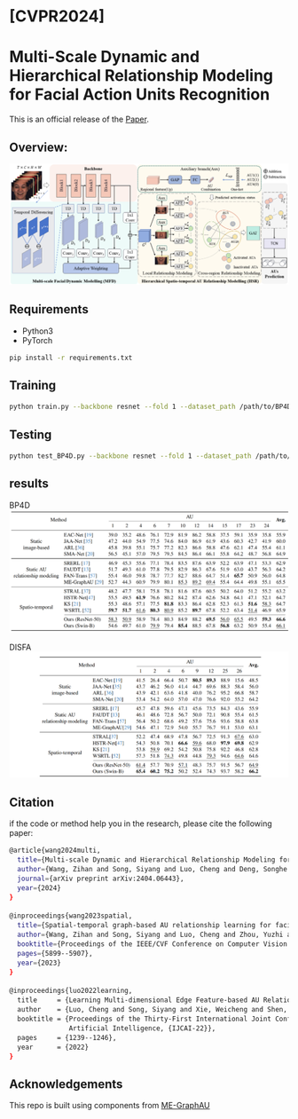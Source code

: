 # \[CVPR2024\]
# Multi-Scale Dynamic and Hierarchical Relationship Modeling for Facial Action Units Recognition

This is an official release of the [Paper](https://arxiv.org/abs/2404.06443).

## Overview:
![overview](pic/overview.png)

## Requirements
- Python3
- PyTorch

```bash
pip install -r requirements.txt
```
## Training
```bash
python train.py --backbone resnet --fold 1 --dataset_path /path/to/BP4D_dataset/ 
```
## Testing
```bash
python test_BP4D.py --backbone resnet --fold 1 --dataset_path /path/to/BP4D_dataset/ --resume /path/to/best_model_fold1.pth --evaluate
```

## results
BP4D
![BP4D](pic/result_bp4d.png)

DISFA
![DISFA](pic/result_disfa.png)

## Citation
if the code or method help you in the research, please cite the following paper:
```bash
@article{wang2024multi,
  title={Multi-scale Dynamic and Hierarchical Relationship Modeling for Facial Action Units Recognition},
  author={Wang, Zihan and Song, Siyang and Luo, Cheng and Deng, Songhe and Xie, Weicheng and Shen, Linlin},
  journal={arXiv preprint arXiv:2404.06443},
  year={2024}
}

@inproceedings{wang2023spatial,
  title={Spatial-temporal graph-based AU relationship learning for facial action unit detection},
  author={Wang, Zihan and Song, Siyang and Luo, Cheng and Zhou, Yuzhi and Wu, Shiling and Xie, Weicheng and Shen, Linlin},
  booktitle={Proceedings of the IEEE/CVF Conference on Computer Vision and Pattern Recognition},
  pages={5899--5907},
  year={2023}
}

@inproceedings{luo2022learning,
  title     = {Learning Multi-dimensional Edge Feature-based AU Relation Graph for Facial Action Unit Recognition},
  author    = {Luo, Cheng and Song, Siyang and Xie, Weicheng and Shen, Linlin and Gunes, Hatice},
  booktitle = {Proceedings of the Thirty-First International Joint Conference on
               Artificial Intelligence, {IJCAI-22}},
  pages     = {1239--1246},
  year      = {2022}
}
```
## Acknowledgements
This repo is built using components from  [ME-GraphAU](https://github.com/CVI-SZU/ME-GraphAU)


